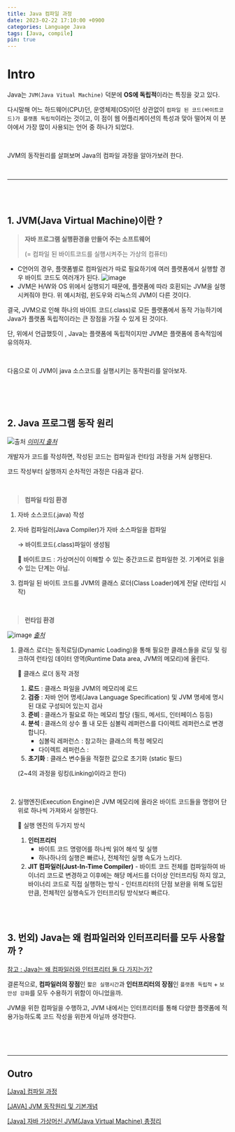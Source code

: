 ```yaml
---
title: Java 컴파일 과정
date: 2023-02-22 17:10:00 +0900
categories: Language Java
tags: [Java, compile]
pin: true
---
```


# Intro

Java는 `JVM(Java Vitual Machine)` 덕분에 **OS에 독립적**이라는 특징을 갖고 있다.

다시말해 어느 하드웨어(CPU)던, 운영체제(OS)이던 상관없이 `컴파일 된 코드(바이트코드)가 플랫폼 독립적`이라는 것이고, 이 점이 웹 어플리케이션의 특성과 맞아 떨어져 이 분야에서 가장 많이 사용되는 언어 중 하나가 되었다.

<br>

JVM의 동작원리를 살펴보며 Java의 컴파일 과정을 알아가보려 한다.

<br>

---

<br>
<br>

## 1. JVM(Java Virtual Machine)이란 ?

> **자바 프로그램 실행환경을 만들어 주는 소프트웨어**
>
> (= 컴파일 된 바이트코드를 실행시켜주는 가상의 컴퓨터)

- C언어의 경우, 플랫폼별로 컴파일러가 따로 필요하기에 여러 플랫폼에서 실행할 경우 바이트 코드도 여러개가 된다.
  ![image](https://user-images.githubusercontent.com/80896077/231719695-5d81168e-1305-44db-9747-c670e859e843.png)
- JVM은 H/W와 OS 위에서 실행되기 때문에, 플랫폼에 따라 호횐되는 JVM을 실행시켜줘야 한다. 위 예시처럼, 윈도우와 리눅스의 JVM이 다른 것이다.

결국, JVM으로 인해 하나의 바이트 코드(.class)로 모든 플랫폼에서 동작 가능하기에 Java가 플랫폼 독립적이라는 큰 장점을 가질 수 있게 된 것이다.

단, 위에서 언급했듯이 , Java는 플랫폼에 독립적이지만 JVM은 플랫폼에 종속적임에 유의하자.

<br>

다음으로 이 JVM이 java 소스코드를 실행시키는 동작원리를 알아보자.

<br>
<br>
<br>

## 2. Java 프로그램 동작 원리

![[출처](https://gyoogle.dev/blog/computer-language/Java/%EC%BB%B4%ED%8C%8C%EC%9D%BC%20%EA%B3%BC%EC%A0%95.html)](https://user-images.githubusercontent.com/80896077/231719739-f6883e44-e9ee-4225-8263-dbe68c83963a.png)
_[이미지 출처](https://gyoogle.dev/blog/computer-language/Java/%EC%BB%B4%ED%8C%8C%EC%9D%BC%20%EA%B3%BC%EC%A0%95.html)_

개발자가 코드를 작성하면, 작성된 코드는 컴파일과 런타임 과정을 거쳐 실행된다.

코드 작성부터 실행까지 순차적인 과정은 다음과 같다.

<br>

> **컴파일 타임 환경**

1. 자바 소스코드(.java) 작성
2. 자바 컴파일러(Java Compiler)가 자바 소스파일을 컴파일

   → 바이트코드(.class)파일이 생성됨

   <aside>
   📌 바이트코드 : 가상머신이 이해할 수 있는 중간코드로 컴파일한 것.
   기계어로 읽을 수 있는 단계는 아님.

   </aside>

3. 컴파일 된 바이트 코드를 JVM의 클래스 로더(Class Loader)에게 전달 (런타임 시작)

<br>

> **런타임 환경**

![image](https://user-images.githubusercontent.com/80896077/231719782-d35b225d-0070-4e89-a2bf-ef6a437c0f24.png)
_[출처](https://gyoogle.dev/blog/computer-language/Java/%EC%BB%B4%ED%8C%8C%EC%9D%BC%20%EA%B3%BC%EC%A0%95.html)_

1. 클래스 로더는 동적로딩(Dynamic Loading)을 통해 필요한 클래스들을 로딩 및 링크하여 런타임 데이터 영역(Runtime Data area, JVM의 메모리)에 올린다.

   <aside>
   📌 클래스 로더 동작 과정

   1. **로드** : 클래스 파일을 JVM의 메모리에 로드
   2. **검증** : 자바 언어 명세(Java Language Specification) 및 JVM 명세에 명시된 대로 구성되어 있는지 검사
   3. **준비** : 클래스가 필요로 하는 메모리 할당 (필드, 메서드, 인터페이스 등등)
   4. **분석** : 클래스의 상수 풀 내 모든 심볼릭 레퍼런스를 다이렉트 레퍼런스로 변경합니다.
      - 심볼릭 레퍼런스 : 참고하는 클래스의 특정 메모리
      - 다이렉트 레퍼런스 :
   5. **초기화** : 클래스 변수들을 적절한 값으로 초기화 (static 필드)

   (2~4의 과정을 링킹(Linking)이라고 한다)

   </aside>

<br>

2. 실행엔진(Execution Engine)은 JVM 메모리에 올라온 바이트 코드들을 명령어 단위로 하나씩 가져와서 실행한다.

   <aside>
   📌 실행 엔진의 두가지 방식

   1. **인터프리터**
      - 바이트 코드 명령어를 하나씩 읽어 해석 및 실행
      - 하나하나의 실행은 빠르나, 전체적인 실행 속도가 느리다.
   2. **JIT 컴파일러(Just-In-Time Compiler)** - 바이트 코드 전체를 컴파일하여 바이너리 코드로 변경하고 이후에는 해당 메서드를 더이상 인터프리팅 하지 않고, 바이너리 코드로 직접 실행하는 방식 - 인터프리터의 단점 보완을 위해 도입된 만큼, 전체적인 실행속도가 인터프리팅 방식보다 빠르다.
   </aside>

<br>
<br>

## 3. 번외) Java는 왜 컴파일러와 인터프리터를 모두 사용할까 ?

[참고 : Java는 왜 컴파일러와 인터프리터 둘 다 가지는가?](https://velog.io/@tsi0521/Java는-컴파일러와-인터프리터-둘-다-가진다)

결론적으로, **컴파일러의 장점**인 `짧은 실행시간`과 **인터프리터의 장점**인 `플랫폼 독립적` + `보안성 강화`를 모두 수용하기 위함이 아니었을까.

JVM을 위한 컴파일을 수행하고, JVM 내에서는 인터프리터를 통해 다양한 플랫폼에 적용가능하도록 코드 작성을 위한게 아닐까 생각한다.

<br>
<br>
<br>

---

## Outro

[[Java] 컴파일 과정](https://gyoogle.dev/blog/computer-language/Java/%EC%BB%B4%ED%8C%8C%EC%9D%BC%20%EA%B3%BC%EC%A0%95.html#%E1%84%8F%E1%85%B3%E1%86%AF%E1%84%85%E1%85%A2%E1%84%89%E1%85%B3-%E1%84%85%E1%85%A9%E1%84%83%E1%85%A5-%E1%84%89%E1%85%A6%E1%84%87%E1%85%AE-%E1%84%83%E1%85%A9%E1%86%BC%E1%84%8C%E1%85%A1%E1%86%A8)

[[JAVA] JVM 동작원리 및 기본개념](https://steady-snail.tistory.com/67)

[[Java] 자바 가상머신 JVM(Java Virtual Machine) 총정리](https://coding-factory.tistory.com/827)
